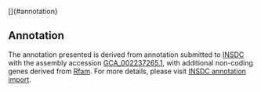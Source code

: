 []{#annotation}

Annotation
----------

The annotation presented is derived from annotation submitted to
[INSDC](http://www.insdc.org) with the assembly accession
[GCA\_002237265.1](http://www.ebi.ac.uk/ena/data/view/GCA_002237265.1),
with additional non-coding genes derived from
[Rfam](http://rfam.xfam.org/). For more details, please visit [INSDC
annotation
import](http://ensemblgenomes.org/info/data/insdc_annotation).
